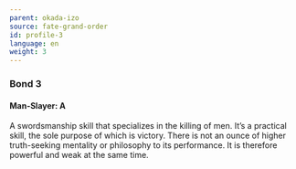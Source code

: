 ```yaml
---
parent: okada-izo
source: fate-grand-order
id: profile-3
language: en
weight: 3
---
```


### Bond 3

#### Man-Slayer: A

A swordsmanship skill that specializes in the killing of men. It’s a practical skill, the sole purpose of which is victory. There is not an ounce of higher truth-seeking mentality or philosophy to its performance.
It is therefore powerful and weak at the same time.
